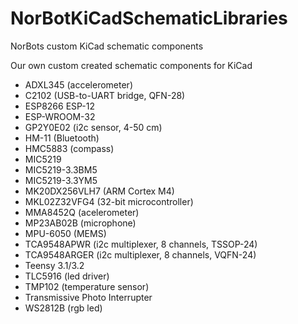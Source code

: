 # NorBotKiCadSchematicLibraries
NorBots custom KiCad schematic components

Our own custom created schematic components for KiCad

* ADXL345 (accelerometer)
* C2102 (USB-to-UART bridge, QFN-28)
* ESP8266 ESP-12
* ESP-WROOM-32
* GP2Y0E02 (i2c sensor, 4-50 cm)
* HM-11 (Bluetooth)
* HMC5883 (compass)
* MIC5219
* MIC5219-3.3BM5
* MIC5219-3.3YM5
* MK20DX256VLH7 (ARM Cortex M4)
* MKL02Z32VFG4 (32-bit microcontroller)
* MMA8452Q (acelerometer)
* MP23AB02B (microphone)
* MPU-6050 (MEMS)
* TCA9548APWR (i2c multiplexer, 8 channels, TSSOP-24)
* TCA9548ARGER (i2c multiplexer, 8 channels,  VQFN-24)
* Teensy 3.1/3.2
* TLC5916 (led driver)
* TMP102 (temperature sensor)
* Transmissive Photo Interrupter
* WS2812B (rgb led)
